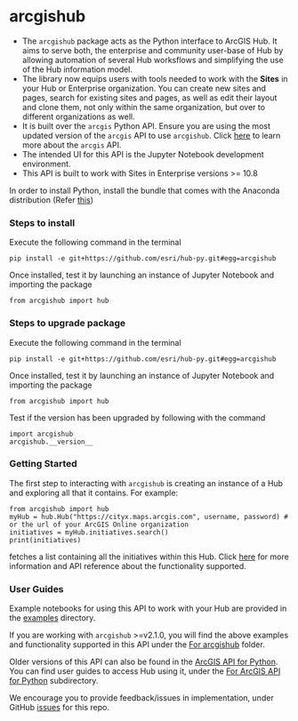 # arcgishub
* The `arcgishub` package acts as the Python interface to ArcGIS Hub. It aims to serve both, the enterprise and community user-base of Hub by allowing automation of several Hub worksflows and simplifying the use of the Hub information model. 
* The library now equips users with tools needed to work with the __Sites__ in your Hub or Enterprise organization. You can create new sites and pages, search for existing sites and pages, as well as edit their layout and clone them, not only within the same organization, but over to different organizations as well.
* It is built over the `arcgis` Python API. Ensure you are using the most updated version of the `arcgis` API to use `arcgishub`.  Click [here](https://developers.arcgis.com/python/) to learn more about the `arcgis` API.
* The intended UI for this API is the Jupyter Notebook development environment. 
* This API is built to work with Sites in Enterprise versions >= 10.8

In order to install Python, install the bundle that comes with the Anaconda distribution (Refer [this](https://www.anaconda.com/distribution/))

### Steps to install

Execute the following command in the terminal

``` pip install -e git+https://github.com/esri/hub-py.git#egg=arcgishub ```

Once installed, test it by launching an instance of Jupyter Notebook and importing the package

``` from arcgishub import hub ```


### Steps to upgrade package

Execute the following command in the terminal

``` pip install -e git+https://github.com/esri/hub-py.git#egg=arcgishub ```

Once installed, test it by launching an instance of Jupyter Notebook and importing the package

``` from arcgishub import hub ```

Test if the version has been upgraded by following with the command

``` 
import arcgishub
arcgishub.__version__ 
```

### Getting Started

The first step to interacting with `arcgishub` is creating an instance of a Hub and exploring all that it contains.
For example:

```  
from arcgishub import hub
myHub = hub.Hub("https://cityx.maps.arcgis.com", username, password) # or the url of your ArcGIS Online organization
initiatives = myHub.initiatives.search()
print(initiatives)
```

fetches a list containing all the initiatives within this Hub. Click [here](https://github.com/esri/hub-py/wiki) for more information and API reference about the functionality supported.

### User Guides

Example notebooks for using this API to work with your Hub are provided in the [examples](https://github.com/esri/hub-py/tree/master/examples) directory.

If you are working with `arcgishub` >=v2.1.0, you will find the above examples and functionality supported in this API under the [For arcgishub](https://github.com/esri/hub-py/tree/master/examples/For%20arcgishub) folder.

Older versions of this API can also be found in the [ArcGIS API for Python](https://developers.arcgis.com/python/). You can find user guides to access Hub using it, under the [For ArcGIS API for Python](https://github.com/esri/hub-py/tree/master/examples/For%20ArcGIS%20API%20for%20Python) subdirectory.


We encourage you to provide feedback/issues in implementation, under GitHub [issues](https://github.com/esri/hub-py/issues) for this repo.
